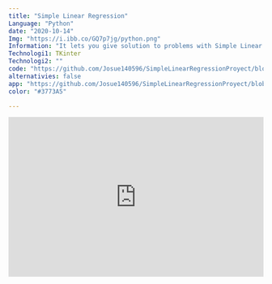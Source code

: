```yaml
---
title: "Simple Linear Regression"
Language: "Python"
date: "2020-10-14"
Img: "https://i.ibb.co/GQ7p7jg/python.png"
Information: "It lets you give solution to problems with Simple Linear Regression Machine learning"
Technologi1: TKinter
Technologi2: ""
code: "https://github.com/Josue140596/SimpleLinearRegressionProyect/blob/main/SimpleLinearRegression.py"
alternativies: false
app: "https://github.com/Josue140596/SimpleLinearRegressionProyect/blob/main/SimpleLinearRegression.py"
color: "#3773A5" 

---
```





<iframe width="100%" height="315" src="https://www.youtube.com/embed/3YU_YvnYJwo" title="YouTube video player" frameborder="0" allow="accelerometer; autoplay; clipboard-write; encrypted-media; gyroscope; picture-in-picture" allowfullscreen></iframe>